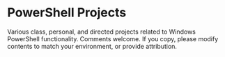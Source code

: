 # PowerShell Projects
Various class, personal, and directed projects related to Windows PowerShell functionality.
Comments welcome. If you copy, please modify contents to match your environment, or provide attribution.
